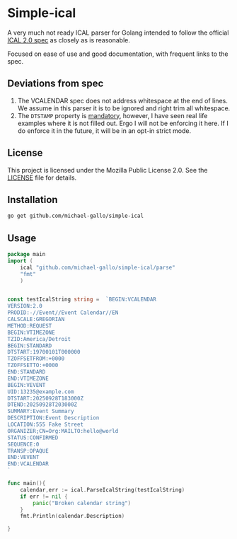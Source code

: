 # Simple-ical

A very much not ready ICAL parser for Golang intended to follow the official [ICAL 2.0 spec](https://datatracker.ietf.org/doc/html/rfc5545) as closely as is reasonable.

Focused on ease of use and good documentation, with frequent links to the spec.

## Deviations from spec

1. The VCALENDAR spec does not address whitespace at the end of lines. We assume in this parser it is to be ignored and right trim all whitespace.
2. The `DTSTAMP` property is [mandatory](https://datatracker.ietf.org/doc/html/rfc5545#section-3.6.1), however, I have seen real life examples where it is not filled out. Ergo I will not be enforcing it here. If I do enforce it in the future, it will be in an opt-in strict mode.

## License

This project is licensed under the Mozilla Public License 2.0. See the [LICENSE](LICENSE) file for details.


## Installation


```sh
go get github.com/michael-gallo/simple-ical
```


## Usage

```go
package main
import (
    ical "github.com/michael-gallo/simple-ical/parse"
    "fmt"
    )


const testIcalString string =  `BEGIN:VCALENDAR
VERSION:2.0
PRODID:-//Event//Event Calendar//EN
CALSCALE:GREGORIAN
METHOD:REQUEST
BEGIN:VTIMEZONE
TZID:America/Detroit
BEGIN:STANDARD
DTSTART:19700101T000000
TZOFFSETFROM:+0000
TZOFFSETTO:+0000
END:STANDARD
END:VTIMEZONE
BEGIN:VEVENT
UID:13235@example.com
DTSTART:20250928T183000Z
DTEND:20250928T203000Z
SUMMARY:Event Summary
DESCRIPTION:Event Description
LOCATION:555 Fake Street
ORGANIZER;CN=Org:MAILTO:hello@world
STATUS:CONFIRMED
SEQUENCE:0
TRANSP:OPAQUE
END:VEVENT
END:VCALENDAR
`

func main(){
    calendar,err := ical.ParseIcalString(testIcalString)
    if err != nil {
        panic("Broken calendar string")
    }
    fmt.Println(calendar.Description)

}

```
